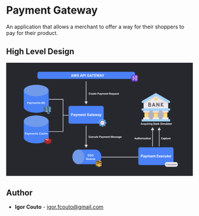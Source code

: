 # Payment Gateway
An application that allows a merchant to offer a way for their shoppers to pay for their product.

## High Level Design

![](https://github.com/igor-couto/images/blob/main/payment-gateway/payment-gateway%20design.png)

## Author

* **Igor Couto** - [igor.fcouto@gmail.com](mailto:igor.fcouto@gmail.com)
